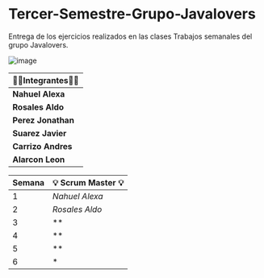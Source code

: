 # Tercer-Semestre-Grupo-Javalovers
Entrega de los ejercicios realizados en las clases
Trabajos semanales del grupo Javalovers.

![image](https://github.com/CodeSystem2022/Tercer-Semestre-Grupo-Javalovers/assets/112024900/ffbf28f1-3ed3-422a-8d8a-017b07ae2d93)

 
| 👩‍💻**Integrantes**👩‍💻     |
|--------------------------|
| **Nahuel Alexa**|
| **Rosales Aldo**|
| **Perez Jonathan**|
| **Suarez Javier**|
| **Carrizo Andres**|
| **Alarcon Leon** |

  

| **Semana** | 💡 **Scrum Master** 💡    |
|----------------------|----------------------|
|  1  | *Nahuel Alexa* |
|  2  | *Rosales Aldo* |
|  3  | ** |
|  4  | ** |
|  5  | **|
| 6 | *|
